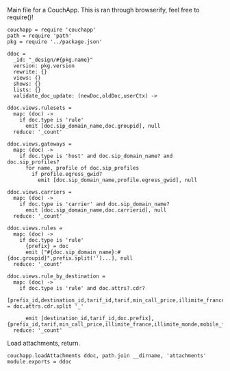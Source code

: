 Main file for a CouchApp.
This is ran through browserify, feel free to require()!

    couchapp = require 'couchapp'
    path = require 'path'
    pkg = require '../package.json'

    ddoc =
      _id: "_design/#{pkg.name}"
      version: pkg.version
      rewrite: {}
      views: {}
      shows: {}
      lists: {}
      validate_doc_update: (newDoc,oldDoc,userCtx) ->

    ddoc.views.rulesets =
      map: (doc) ->
        if doc.type is 'rule'
          emit [doc.sip_domain_name,doc.groupid], null
      reduce: '_count'

    ddoc.views.gateways =
      map: (doc) ->
        if doc.type is 'host' and doc.sip_domain_name? and doc.sip_profiles?
          for name, profile of doc.sip_profiles
            if profile.egress_gwid?
              emit [doc.sip_domain_name,profile.egress_gwid], null

    ddoc.views.carriers =
      map: (doc) ->
        if doc.type is 'carrier' and doc.sip_domain_name?
          emit [doc.sip_domain_name,doc.carrierid], null
      reduce: '_count'

    ddoc.views.rules =
      map: (doc) ->
        if doc.type is 'rule'
          {prefix} = doc
          emit ["#{doc.sip_domain_name}:#{doc.groupid}",prefix.split('')...], null
      reduce: '_count'

    ddoc.views.rule_by_destination =
      map: (doc) ->
        if doc.type is 'rule' and doc.attrs?.cdr?
          [prefix_id,destination_id,tarif_id,tarif,min_call_price,illimite_france,illimite_monde,mobile_fr] = doc.attrs.cdr.split '_'

          emit [destination_id,tarif_id,doc.prefix], {prefix_id,tarif,min_call_price,illimite_france,illimite_monde,mobile_fr}
      reduce: '_count'

Load attachments, return.

    couchapp.loadAttachments ddoc, path.join __dirname, 'attachments'
    module.exports = ddoc
